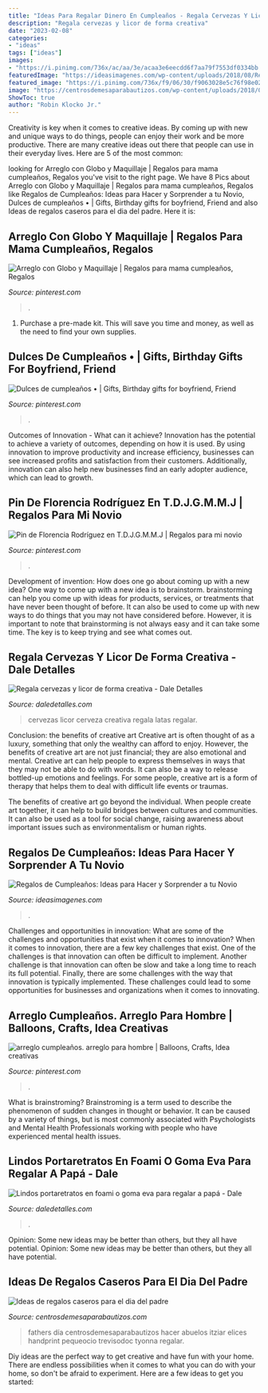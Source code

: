 ```yaml
---
title: "Ideas Para Regalar Dinero En Cumpleaños - Regala Cervezas Y Licor De Forma Creativa"
description: "Regala cervezas y licor de forma creativa"
date: "2023-02-08"
categories:
- "ideas"
tags: ["ideas"]
images:
- "https://i.pinimg.com/736x/ac/aa/3e/acaa3e6eecdd6f7aa79f7553df0334bb.jpg"
featuredImage: "https://ideasimagenes.com/wp-content/uploads/2018/08/RegalosNovio3.jpg"
featured_image: "https://i.pinimg.com/736x/f9/06/30/f9063028e5c76f98e02883e110a89a51.jpg"
image: "https://centrosdemesaparabautizos.com/wp-content/uploads/2018/06/regalos-caseros-para-el-dia-del-padre-hecho-en-casa.jpg"
ShowToc: true
author: "Robin Klocko Jr."
---
```



Creativity is key when it comes to creative ideas. By coming up with new and unique ways to do things, people can enjoy their work and be more productive. There are many creative ideas out there that people can use in their everyday lives. Here are 5 of the most common: 

	

		
looking for Arreglo con Globo y Maquillaje | Regalos para mama cumpleaños, Regalos you've visit to the right page. We have 8 Pics about Arreglo con Globo y Maquillaje | Regalos para mama cumpleaños, Regalos like Regalos de Cumpleaños: Ideas para Hacer y Sorprender a tu Novio, Dulces de cumpleaños • | Gifts, Birthday gifts for boyfriend, Friend and also Ideas de regalos caseros para el dia del padre. Here it is:
		
    
## Arreglo Con Globo Y Maquillaje | Regalos Para Mama Cumpleaños, Regalos

<img loading=lazy src="https://i.pinimg.com/736x/ac/22/66/ac2266001783bc41e9f669061bc6d5eb--unicorn.jpg" onerror="this.onerror=null;this.src='https://tse2.mm.bing.net/th?id=OIP.TmWN0-NKyQ532fuI1bIDbwHaME&amp;pid=15.1';" alt="Arreglo con Globo y Maquillaje | Regalos para mama cumpleaños, Regalos">

_Source: pinterest.com_

>. 

	

1. Purchase a pre-made kit. This will save you time and money, as well as the need to find your own supplies.

    
## Dulces De Cumpleaños • | Gifts, Birthday Gifts For Boyfriend, Friend

<img loading=lazy src="https://i.pinimg.com/736x/f9/06/30/f9063028e5c76f98e02883e110a89a51.jpg" onerror="this.onerror=null;this.src='https://tse2.mm.bing.net/th?id=OIP.NuIPed2LCOm7k6RhjL9MxgHaJ4&amp;pid=15.1';" alt="Dulces de cumpleaños • | Gifts, Birthday gifts for boyfriend, Friend">

_Source: pinterest.com_

>. 

	

Outcomes of Innovation - What can it achieve?
Innovation has the potential to achieve a variety of outcomes, depending on how it is used. By using innovation to improve productivity and increase efficiency, businesses can see increased profits and satisfaction from their customers. Additionally, innovation can also help new businesses find an early adopter audience, which can lead to growth.

    
## Pin De Florencia Rodríguez En T.D.J.G.M.M.J | Regalos Para Mi Novio

<img loading=lazy src="https://i.pinimg.com/736x/25/b4/c4/25b4c42384a5e3519b3282622d75e9b3.jpg" onerror="this.onerror=null;this.src='https://tse4.mm.bing.net/th?id=OIP.DVabuJRdUvMIQXe3wHaBUQHaNK&amp;pid=15.1';" alt="Pin de Florencia Rodríguez en T.D.J.G.M.M.J | Regalos para mi novio">

_Source: pinterest.com_

>. 

	

Development of invention: How does one go about coming up with a new idea?
One way to come up with a new idea is to brainstorm. brainstorming can help you come up with ideas for products, services, or treatments that have never been thought of before. It can also be used to come up with new ways to do things that you may not have considered before. However, it is important to note that brainstorming is not always easy and it can take some time. The key is to keep trying and see what comes out.

    
## Regala Cervezas Y Licor De Forma Creativa - Dale Detalles

<img loading=lazy src="https://i2.wp.com/www.daledetalles.com/wp-content/uploads/2017/05/regala-cervezas-y-licor-de-forma-creativa.jpg" onerror="this.onerror=null;this.src='https://tse1.mm.bing.net/th?id=OIP.4uqhvtkt88Qo4qEkcUcLDAAAAA&amp;pid=15.1';" alt="Regala cervezas y licor de forma creativa - Dale Detalles">

_Source: daledetalles.com_

>cervezas licor cerveza creativa regala latas regalar. 

	

Conclusion: the benefits of creative art
Creative art is often thought of as a luxury, something that only the wealthy can afford to enjoy. However, the benefits of creative art are not just financial; they are also emotional and mental.
Creative art can help people to express themselves in ways that they may not be able to do with words. It can also be a way to release bottled-up emotions and feelings. For some people, creative art is a form of therapy that helps them to deal with difficult life events or traumas.

The benefits of creative art go beyond the individual. When people create art together, it can help to build bridges between cultures and communities. It can also be used as a tool for social change, raising awareness about important issues such as environmentalism or human rights.

    
## Regalos De Cumpleaños: Ideas Para Hacer Y Sorprender A Tu Novio

<img loading=lazy src="https://ideasimagenes.com/wp-content/uploads/2018/08/RegalosNovio3.jpg" onerror="this.onerror=null;this.src='https://tse2.mm.bing.net/th?id=OIP.aHjaDj6wKmYzkLP4TOTIggHaNk&amp;pid=15.1';" alt="Regalos de Cumpleaños: Ideas para Hacer y Sorprender a tu Novio">

_Source: ideasimagenes.com_

>. 

	

Challenges and opportunities in innovation: What are some of the challenges and opportunities that exist when it comes to innovation?
When it comes to innovation, there are a few key challenges that exist. One of the challenges is that innovation can often be difficult to implement. Another challenge is that innovation can often be slow and take a long time to reach its full potential. Finally, there are some challenges with the way that innovation is typically implemented. These challenges could lead to some opportunities for businesses and organizations when it comes to innovating.

    
## Arreglo Cumpleaños. Arreglo Para Hombre | Balloons, Crafts, Idea Creativas

<img loading=lazy src="https://i.pinimg.com/736x/ac/aa/3e/acaa3e6eecdd6f7aa79f7553df0334bb.jpg" onerror="this.onerror=null;this.src='https://tse1.mm.bing.net/th?id=OIP.1SH1Cfev-ySQSUXRIK74NwHaJ4&amp;pid=15.1';" alt="arreglo cumpleaños. arreglo para hombre | Balloons, Crafts, Idea creativas">

_Source: pinterest.com_

>. 

	

What is brainstroming?
Brainstroming is a term used to describe the phenomenon of sudden changes in thought or behavior. It can be caused by a variety of things, but is most commonly associated with Psychologists and Mental Health Professionals working with people who have experienced mental health issues.

    
## Lindos Portaretratos En Foami O Goma Eva Para Regalar A Papá - Dale

<img loading=lazy src="https://i1.wp.com/www.daledetalles.com/wp-content/uploads/2018/06/portaretratos-para-papa9.jpg?resize=540%2C720" onerror="this.onerror=null;this.src='https://tse4.mm.bing.net/th?id=OIP.xEecL7KJxhjiX-uU3gccZQHaJ4&amp;pid=15.1';" alt="Lindos portaretratos en foami o goma eva para regalar a papá - Dale">

_Source: daledetalles.com_

>. 

	

Opinion: Some new ideas may be better than others, but they all have potential.
Opinion: Some new ideas may be better than others, but they all have potential.

    
## Ideas De Regalos Caseros Para El Dia Del Padre

<img loading=lazy src="https://centrosdemesaparabautizos.com/wp-content/uploads/2018/06/regalos-caseros-para-el-dia-del-padre-hecho-en-casa.jpg" onerror="this.onerror=null;this.src='https://tse3.mm.bing.net/th?id=OIP.gMN9aCcVAX6Jyum1gKaCsAAAAA&amp;pid=15.1';" alt="Ideas de regalos caseros para el dia del padre">

_Source: centrosdemesaparabautizos.com_

>fathers día centrosdemesaparabautizos hacer abuelos itziar elices handprint pequeocio trevisodoc tyonna regalar. 

	

Diy ideas are the perfect way to get creative and have fun with your home. There are endless possibilities when it comes to what you can do with your home, so don't be afraid to experiment. Here are a few ideas to get you started:

